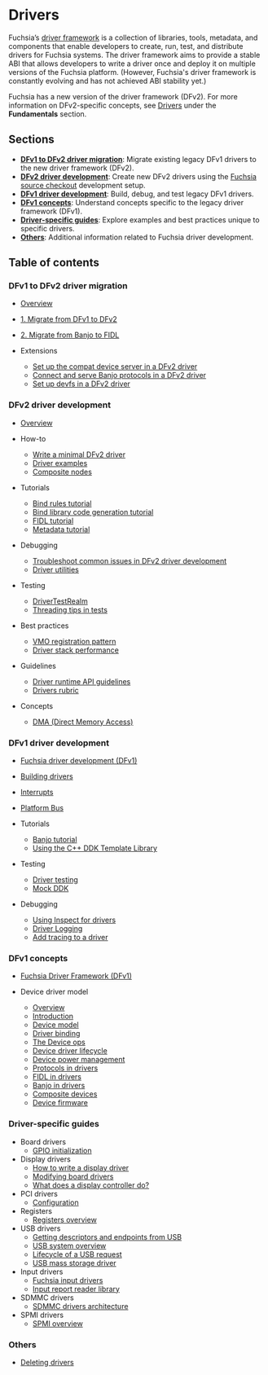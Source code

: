 # Drivers

Fuchsia’s [driver framework][dfv2] is a collection of libraries, tools, metadata,
and components that enable developers to create, run, test, and distribute drivers
for Fuchsia systems. The driver framework aims to provide a stable ABI that allows
developers to write a driver once and deploy it on multiple versions of the Fuchsia
platform. (However, Fuchsia's driver framework is constantly evolving and has not
achieved ABI stability yet.)

Fuchsia has a new version of the driver framework (DFv2). For more information
on DFv2-specific concepts, see [Drivers][dfv2-concepts] under the **Fundamentals**
section.

## Sections

- [**DFv1 to DFv2 driver migration**][dfv1-to-dfv2-driver-migration-overview]:
  Migrate existing legacy DFv1 drivers to the new driver framework (DFv2).
- [**DFv2 driver development**][dfv2-overview]: Create new DFv2 drivers using
  the [Fuchsia source checkout][fuchsia-git] development setup.
- [**DFv1 driver development**][fuchsia-driver-development]: Build, debug, and
  test legacy DFv1 drivers.
- [**DFv1 concepts**][fuchsia-driver-framework]: Understand concepts specific
  to the legacy driver framework (DFv1).
- [**Driver-specific guides**][gpio-init]: Explore examples and best practices
  unique to specific drivers.
- [**Others**][deleting-drivers]: Additional information related to Fuchsia
  driver development.

## Table of contents

### DFv1 to DFv2 driver migration

- [Overview][dfv1-to-dfv2-driver-migration-overview]
- [1. Migrate from DFv1 to DFv2][migrate-from-dfv1-to-dfv2]
- [2. Migrate from Banjo to FIDL][migrate-from-banjo-to-fidl]
- Extensions

  - [Set up the compat device server in a DFv2 driver][set-up-compat-device-server]
  - [Connect and serve Banjo protocols in a DFv2 driver][serve-banjo-protocols]
  - [Set up devfs in a DFv2 driver][set-up-devfs]

### DFv2 driver development

- [Overview][dfv2-overview]

- How-to

  - [Write a minimal DFv2 driver][write-a-minimal-driver]
  - [Driver examples][driver-examples]
  - [Composite nodes][composite-nodes]

- Tutorials

  - [Bind rules tutorial][bind-rules-tutorial]
  - [Bind library code generation tutorial][bind-library-code-generation-tutorial]
  - [FIDL tutorial][fidl-tutorial]
  - [Metadata tutorial][metadata-tutorial]

- Debugging

  - [Troubleshoot common issues in DFv2 driver development][troubleshoot-common-issues]
  - [Driver utilities][driver-utilities]

- Testing

  - [DriverTestRealm][driver-test-realm]
  - [Threading tips in tests][threading-tips-in-tests]

- Best practices

  - [VMO registration pattern][vmo-registration-pattern]
  - [Driver stack performance][driver-stack-performance]

- Guidelines

  - [Driver runtime API guidelines][driver-runtime-api-guidelines]
  - [Drivers rubric][drivers-rubric]

- Concepts

  - [DMA (Direct Memory Access)][dma]

### DFv1 driver development

- [Fuchsia driver development (DFv1)][fuchsia-driver-development]
- [Building drivers][bulding-drivers]
- [Interrupts][interrupts]
- [Platform Bus][platform-bus]
- Tutorials

  - [Banjo tutorial][banjo-tutorial]
  - [Using the C++ DDK Template Library][using-cpp-ddk-template-lib]

- Testing

  - [Driver testing][driver-testing-overview]
  - [Mock DDK][mock-ddk]

- Debugging

  - [Using Inspect for drivers][using-inspect]
  - [Driver Logging][driver-logging]
  - [Add tracing to a driver][add-tracing]

### DFv1 concepts

- [Fuchsia Driver Framework (DFv1)][fuchsia-driver-framework]
- Device driver model

  - [Overview][device-driver-model-overview]
  - [Introduction][introduction]
  - [Device model][device-model]
  - [Driver binding][driver-binding]
  - [The Device ops][the-device-ops]
  - [Device driver lifecycle][device-driver-lifecycle]
  - [Device power management][device-power-management]
  - [Protocols in drivers][protocols-in-drivers]
  - [FIDL in drivers][fidl-in-drivers]
  - [Banjo in drivers][banjo-in-drivers]
  - [Composite devices][composite-devices]
  - [Device firmware][device-firmware]

### Driver-specific guides

-  Board drivers
   - [GPIO initialization][gpio-init]
-  Display drivers
   -  [How to write a display driver][how-to-write-a-display-driver]
   -  [Modifying board drivers][modifying-board-drivers]
   -  [What does a display controller do?][what-does-a-display-controller-do]
-  PCI drivers
   - [Configuration][configuration]
-  Registers
   -  [Registers overview][registers-overview]
-  USB drivers
   -  [Getting descriptors and endpoints from USB][getting-descriptors-and-endpoints-from-usb]
   -  [USB system overview][usb-system-overview]
   -  [Lifecycle of a USB request][lifecycle-of-a-usb-request]
   -  [USB mass storage driver][usb-mass-storage-driver]
-  Input drivers
   -  [Fuchsia input drivers][fuchsia-input-drivers]
   -  [Input report reader library][input-report-reader-library]
-  SDMMC drivers
   -  [SDMMC drivers architecture][sdmmc-drivers-architecture]
-  SPMI drivers
   -  [SPMI overview][spmi-overview]

### Others

- [Deleting drivers][deleting-drivers]

<!-- Reference links -->

[dfv2]: /docs/concepts/drivers/driver_framework.md
[fuchsia-git]: /docs/get-started/get_fuchsia_source.md
[dfv2-concepts]: /docs/concepts/drivers/README.md
[dfv2-development]: /docs/get-started/sdk/get-started-with-driver.md
[dfv1-to-dfv2-driver-migration-overview]: migration/README.md
[migrate-from-banjo-to-fidl]: migration/migrate-from-banjo-to-fidl/overview.md
[migrate-from-dfv1-to-dfv2]: migration/migrate-from-dfv1-to-dfv2/overview.md
[fuchsia-driver-development]: developer_guide/driver-development.md
[composite-nodes]: developer_guide/composite-node.md
[driver-runtime-api-guidelines]: developer_guide/driver-runtime-api-guidelines.md
[drivers-rubric]: developer_guide/rubric.md
[how-to-write-a-display-driver]: driver_guides/display/how_to_write.md
[modifying-board-drivers]: driver_guides/display/board_driver_changes.md
[what-does-a-display-controller-do]: driver_guides/display/hardware_concepts.md
[registers-overview]: driver_guides/registers/overview.md
[getting-descriptors-and-endpoints-from-usb]: driver_guides/usb/getting_descriptors_and_endpoints.md
[usb-system-overview]: driver_guides/usb/concepts/overview.md
[lifecycle-of-a-usb-request]: driver_guides/usb/concepts/request-lifecycle.md
[usb-mass-storage-driver]: driver_guides/usb/concepts/usb-mass-storage.md
[driver-testing-overview]: testing/overview.md
[mock-ddk]: testing/mock_ddk.md
[driver-test-realm]: testing/driver_test_realm.md
[threading-tips-in-tests]: testing/threading-tips-in-tests.md
[using-inspect]: diagnostics/inspect.md
[driver-logging]: diagnostics/logging.md
[add-tracing]: diagnostics/tracing.md
[driver-utilities]: diagnostics/driver-utils.md
[banjo-tutorial]: tutorials/banjo-tutorial.md
[bind-rules-tutorial]: tutorials/bind-rules-tutorial.md
[fidl-tutorial]: tutorials/fidl-tutorial.md
[bind-library-code-generation-tutorial]: tutorials/bind-libraries-codegen.md
[bulding-drivers]: best_practices/build.md
[deleting-drivers]: best_practices/deleting.md
[driver-stack-performance]: best_practices/driver_stack_performance.md
[vmo-registration-pattern]: best_practices/vmo-registration-pattern.md
[fuchsia-driver-framework]: concepts/fdf.md
[device-driver-model-overview]: concepts/device_driver_model/README.md
[introduction]: concepts/device_driver_model/introduction.md
[device-model]: concepts/device_driver_model/device-model.md
[driver-binding]: concepts/device_driver_model/driver-binding.md
[the-device-ops]: concepts/device_driver_model/device-ops.md
[device-driver-lifecycle]: concepts/device_driver_model/device-lifecycle.md
[device-power-management]: concepts/device_driver_model/device-power.md
[protocols-in-drivers]: concepts/device_driver_model/protocol.md
[platform-bus]: concepts/device_driver_model/platform-bus.md
[fidl-in-drivers]: concepts/device_driver_model/fidl.md
[banjo-in-drivers]: concepts/device_driver_model/banjo.md
[composite-devices]: concepts/device_driver_model/composite.md
[device-firmware]: concepts/device_driver_model/firmware.md
[driver-architectures-overview]: concepts/driver_architectures/README.md
[fuchsia-input-drivers]: concepts/driver_architectures/input_drivers/input.md
[input-report-reader-library]: concepts/driver_architectures/input_drivers/input_report_reader.md
[sdmmc-drivers-architecture]: concepts/driver_architectures/sdmmc_drivers/sdmmc.md
[using-cpp-ddk-template-lib]: concepts/driver_development/using-ddktl.md
[configuration]: concepts/driver_development/bar.md
[interrupts]: concepts/driver_development/interrupts.md
[dma]: concepts/driver_development/dma.md
[gpio-init]: concepts/driver_development/gpio-initialization.md
[set-up-compat-device-server]: migration/set-up-compat-device-server.md
[write-a-minimal-driver]: developer_guide/write-a-minimal-dfv2-driver.md
[serve-banjo-protocols]: migration/serve-banjo-protocols.md
[set-up-devfs]: migration/set-up-devfs.md
[troubleshoot-common-issues]: developer_guide/troubleshoot-common-issues.md
[driver-examples]: developer_guide/driver-examples.md
[metadata-tutorial]: tutorials/metadata-tutorial.md
[dfv2-overview]: dfv2-overview.md
[spmi-overview]: driver_guides/spmi/overview.md
